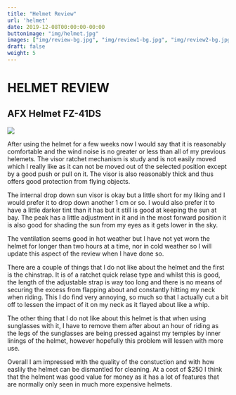 ```yaml
---
title: "Helmet Review"
url: 'helmet'
date: 2019-12-08T00:00:00-00:00
buttonimage: "img/helmet.jpg"
images: ["img/review-bg.jpg", "img/review1-bg.jpg", "img/review2-bg.jpg"]
draft: false
weight: 5
---
```


# HELMET REVIEW

## AFX Helmet FZ-41DS 

![](/img/helmet.jpg)

After using the helmet for a few weeks now I would say that it is reasonably comfortable and the wind noise is no greater or less than all of my previous helemets. The visor ratchet mechanism is study and is not easily moved which I really like as it can not be moved out of the selected position except by a good push or pull on it. The visor is also reasonably thick and thus offers good protection from flying objects.

The internal drop down sun visor is okay but a little short for my liking and I would prefer it to drop down another 1 cm or so. I would also prefer it to have a little darker tint than it has but it still is good at keeping the sun at bay. The peak has a little adjustment in it and in the most forward position it is also good for shading the sun from my eyes as it gets lower in the sky.

The ventilation seems good in hot weather but I have not yet worn the helmet for longer than two hours at a time, nor in cold weather so I will update this aspect of the review when I have done so.

There are a couple of things that I do not like about the helmet and the first is the chinstrap. It is of a ratchet quick relase type and whilst this is good, the length of the adjustable strap is way too long and there is no means of securing the excess from flapping about and constantly hitting my neck when riding. This I do find very annoying, so much so that I actually cut a bit off to lessen the impact of it on my neck as it flayed about like a whip.

The other thing that I do not like about this helmet is that when using sunglasses with it, I have to remove them after about an hour of riding as the legs of the sunglasses are being pressed against my temples by inner linings of the helmet, however hopefully this problem will lessen with more use.

Overall I am impressed with the quality of the constuction and with how easlily the helmet can be dismantled for cleaning. At a cost of $250 I think that the helment was good value for money as it has a lot of features that are normally only seen in much more expensive helmets.